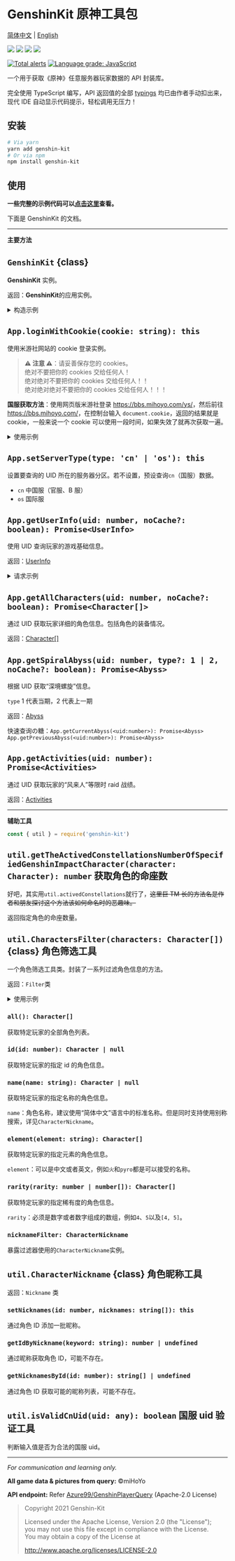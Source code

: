 # GenshinKit 原神工具包

[简体中文](./README.md) | [English](./doc/README.en.md)

![](https://badgen.net/npm/v/genshin-kit) ![](https://badgen.net/npm/v/genshin-kit/next) ![](https://badgen.net/npm/types/genshin-kit) ![](https://badgen.net/npm/license/genshin-kit)

[![Total alerts](https://img.shields.io/lgtm/alerts/g/Dragon-Fish/genshin-kit.svg?logo=lgtm&logoWidth=18)](https://lgtm.com/projects/g/Dragon-Fish/genshin-kit/alerts/) [![Language grade: JavaScript](https://img.shields.io/lgtm/grade/javascript/g/Dragon-Fish/genshin-kit.svg?logo=lgtm&logoWidth=18)](https://lgtm.com/projects/g/Dragon-Fish/genshin-kit/context:javascript)

一个用于获取《原神》任意服务器玩家数据的 API 封装库。

完全使用 TypeScript 编写，API 返回值的全部 [typings](./src/types) 均已由作者手动扣出来，现代 IDE 自动显示代码提示，轻松调用无压力！

## 安装

```bash
# Via yarn
yarn add genshin-kit
# Or via npm
npm install genshin-kit
```

## 使用

**一些完整的示例代码可以[点击这里](./sample)查看。**

下面是 GenshinKit 的文档。

---

**主要方法**

## `GenshinKit` {class}

**GenshinKit** 实例。

返回：**GenshinKit**的应用实例。

<details>
<summary>构造示例</summary>

```js
const { GenshinKit } = require('genshin-kit')
const App = new GenshinKit()
```

</details>

## `App.loginWithCookie(cookie: string): this`

使用米游社网站的 cookie 登录实例。

> **⚠️ 注意 ⚠️**：请妥善保存您的 cookies。<br>绝对不要把你的 cookies 交给任何人！<br>绝对绝对不要把你的 cookies 交给任何人！！<br>绝对绝对绝对不要把你的 cookies 交给任何人！！！

**国服获取方法**：使用网页版米游社登录 <https://bbs.mihoyo.com/ys/>，然后前往 <https://bbs.mihoyo.com/>，在控制台输入 `document.cookie`，返回的结果就是 cookie，一般来说一个 cookie 可以使用一段时间，如果失效了就再次获取一遍。

<details>
<summary>使用示例</summary>

```js
App.loginWithCookie(process.env.MHY_COOKIE)
```

</details>

## `App.setServerType(type: 'cn' | 'os'): this`

设置要查询的 UID 所在的服务器分区。若不设置，预设查询`cn`（国服）数据。

- `cn` 中国服（官服、B 服）
- `os` 国际服

## `App.getUserInfo(uid: number, noCache?: boolean): Promise<UserInfo>`

使用 UID 查询玩家的游戏基础信息。

返回：[UserInfo](./src/types/UserInfo.ts)

<details>
<summary>请求示例</summary>

```js
App.getUserInfo(100000001).then(console.log)
```

</details>

## `App.getAllCharacters(uid: number, noCache?: boolean): Promise<Character[]>`

通过 UID 获取玩家详细的角色信息。包括角色的装备情况。

返回：[Character[]](./src/types/Character.ts)

## `App.getSpiralAbyss(uid: number, type?: 1 | 2, noCache?: boolean): Promise<Abyss>`

根据 UID 获取“深境螺旋”信息。

`type` 1 代表当期，2 代表上一期

返回：[Abyss](./src/types/Abyss.ts)

快速查询の糖：`App.getCurrentAbyss(<uid:number>): Promise<Abyss>` `App.getPreviousAbyss(<uid:number>): Promise<Abyss>`

## `App.getActivities(uid: number): Promise<Activities>`

通过 UID 获取玩家的“风来人”等限时 raid 战绩。

返回：[Activities](./src/types/Activities.ts)

---

**辅助工具**

```js
const { util } = require('genshin-kit')
```

## `util.getTheActivedConstellationsNumberOfSpecifiedGenshinImpactCharacter(character: Character): number` 获取角色的命座数

好吧，其实用`util.activedConstellations`就行了，~~这里巨 TM 长的方法名是作者和朋友探讨这个方法该如何命名时的恶趣味。~~

返回指定角色的命座数量。

## `util.CharactersFilter(characters: Character[])` {class} 角色筛选工具

一个角色筛选工具类。封装了一系列过滤角色信息的方法。

返回：`Filter`类

<details>
<summary>使用示例</summary>

```js
const { CharactersFilter } = require('genshin-kit').util
App.getAllCharacters(100000001).then((data) => {
  const Filter = new CharactersFilter(data)
  // ...
}, console.error)
```

</details>

### `all(): Character[]`

获取特定玩家的全部角色列表。

### `id(id: number): Character | null`

获取特定玩家的指定 id 的角色信息。

### `name(name: string): Character | null`

获取特定玩家的指定名称的角色信息。

`name`：角色名称，建议使用“简体中文”语言中的标准名称。但是同时支持使用别称搜索，详见`CharacterNickname`。

### `element(element: string): Character[]`

获取特定玩家的指定元素的角色信息。

`element`：可以是中文或者英文，例如`火`和`pyro`都是可以接受的名称。

### `rarity(rarity: number | number[]): Character[]`

获取特定玩家的指定稀有度的角色信息。

`rarity`：必须是数字或者数字组成的数组，例如`4`、`5`以及`[4, 5]`。

### `nicknameFilter: CharacterNickname`

暴露过滤器使用的`CharacterNickname`实例。

## `util.CharacterNickname` {class} 角色昵称工具

返回：`Nickname` 类

### `setNicknames(id: number, nicknames: string[]): this`

通过角色 ID 添加一批昵称。

### `getIdByNickname(keyword: string): number | undefined`

通过昵称获取角色 ID，可能不存在。

### `getNicknamesById(id: number): string[] | undefined`

通过角色 ID 获取可能的昵称列表，可能不存在。

## `util.isValidCnUid(uid: any): boolean` 国服 uid 验证工具

判断输入值是否为合法的国服 uid。

---

_For communication and learning only._

**All game data & pictures from query:** &copy;miHoYo

**API endpoint:** Refer [Azure99/GenshinPlayerQuery](https://github.com/Azure99/GenshinPlayerQuery) (Apache-2.0 License)

> Copyright 2021 Genshin-Kit
>
> Licensed under the Apache License, Version 2.0 (the "License");<br>
> you may not use this file except in compliance with the License.<br>
> You may obtain a copy of the License at
>
> http://www.apache.org/licenses/LICENSE-2.0
